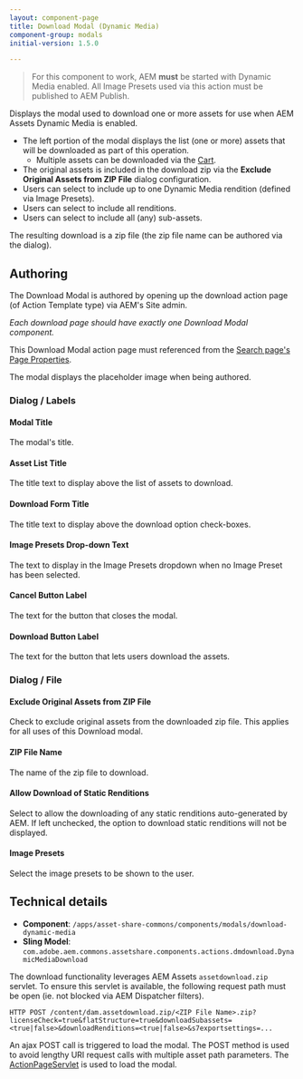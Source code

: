 ```yaml
---
layout: component-page
title: Download Modal (Dynamic Media)
component-group: modals
initial-version: 1.5.0

---
```


> For this component to work, AEM **must** be started with Dynamic Media enabled. All Image Presets used via this action must be published to AEM Publish.

Displays the modal used to download one or more assets for use when AEM Assets Dynamic Media is enabled.

* The left portion of the modal displays the list (one or more) assets that will be downloaded as part of this operation.
    * Multiple assets can be downloaded via the [Cart](../cart/). 
* The original assets is included in the download zip via the **Exclude Original Assets from ZIP File** dialog configuration.
* Users can select to include up to one Dynamic Media rendition (defined via Image Presets).
* Users can select to include all renditions.
* Users can select to include all (any) sub-assets.

The resulting download is a zip file (the zip file name can be authored via the dialog).

## Authoring

The Download Modal is authored by opening up the download action page (of Action Template type) via AEM's Site admin. 

*Each download page should have exactly one Download Modal component.*

This Download Modal action page must referenced from the [Search page's Page Properties](../search/#page-properties). 

The modal displays the placeholder image when being authored.

### Dialog / Labels

#### Modal Title

The modal's title.

#### Asset List Title

The title text to display above the list of assets to download.

#### Download Form Title

The title text to display above the download option check-boxes.

#### Image Presets Drop-down Text

The text to display in the Image Presets dropdown when no Image Preset has been selected.

#### Cancel Button Label

The text for the button that closes the modal.

#### Download Button Label

The text for the button that lets users download the assets.

### Dialog / File

#### Exclude Original Assets from ZIP File
 
Check to exclude original assets from the downloaded zip file. This applies for all uses of this Download modal.

#### ZIP File Name
 
The name of the zip file to download.

#### Allow Download of Static Renditions

Select to allow the downloading of any static renditions auto-generated by AEM. If left unchecked, the option to download static renditions will not be displayed.

#### Image Presets

Select the image presets to be shown to the user.


## Technical details

* **Component**: `/apps/asset-share-commons/components/modals/download-dynamic-media`
* **Sling Model**: `com.adobe.aem.commons.assetshare.components.actions.dmdownload.DynamicMediaDownload`

The download functionality leverages AEM Assets `assetdownload.zip` servlet. To ensure this servlet is
available, the following request path must be open (ie. not blocked via AEM Dispatcher filters).

    HTTP POST /content/dam.assetdownload.zip/<ZIP File Name>.zip?licenseCheck=true&flatStructure=true&downloadSubassets=<true|false>&downloadRenditions=<true|false>&s7exportsettings=...

An ajax POST call is triggered to load the modal. The POST method is used to avoid lengthy URI request calls with multiple asset path parameters. The [ActionPageServlet](https://github.com/Adobe-Marketing-Cloud/asset-share-commons/blob/master/core/src/main/java/com/adobe/aem/commons/assetshare/components/actions/impl/ActionPageServlet.java) is used to load the modal.